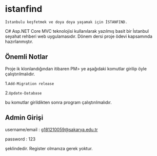 # istanfind

    İstanbulu keşfetmek ve doya doya yaşamak için İSTANFIND.
C# Asp.NET Core MVC teknolojisi kullanılarak yazılmış basit bir İstanbul seyahat rehberi web uygulamasıdır. Dönem dersi proje ödevi kapsamında hazırlanmıştır.
## Önemli Notlar
Proje ik klonlandığından itibaren PM> ye aşağıdaki komutlar girilip öyle çalıştırılmalıdır.

1.```Add-Migration release```

2.```Update-Database```
        
bu komutlar girildikten sonra program çalıştırılmalıdır.

## Admin Girişi
username/email :  g181210059@sakarya.edu.tr

password :        123

şeklindedir. Register olmanıza gerek yoktur.
